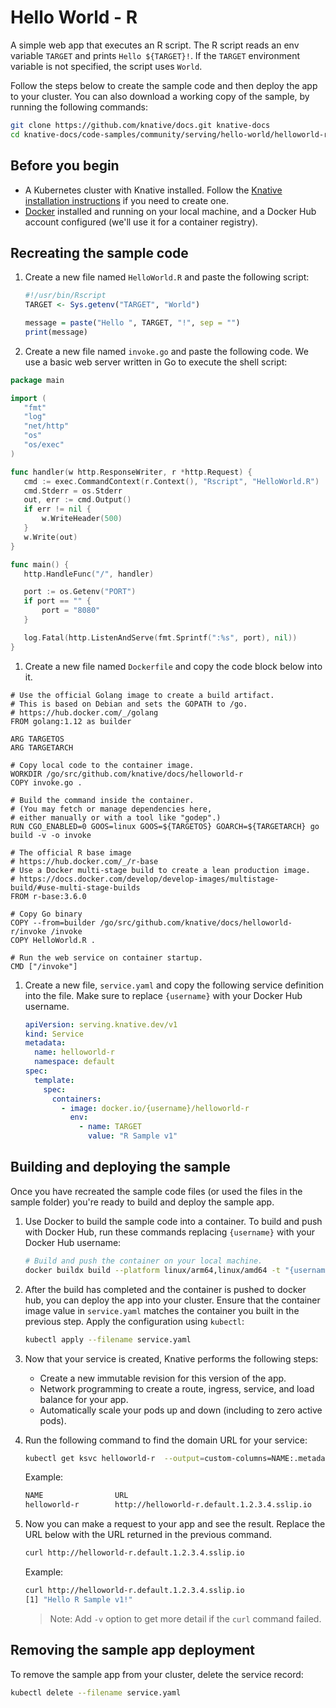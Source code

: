 # Hello World - R

A simple web app that executes an R script. The R script reads an env
variable `TARGET` and prints `Hello ${TARGET}!`. If the `TARGET` environment
variable is not specified, the script uses `World`.

Follow the steps below to create the sample code and then deploy the app to your
cluster. You can also download a working copy of the sample, by running the
following commands:

```bash
git clone https://github.com/knative/docs.git knative-docs
cd knative-docs/code-samples/community/serving/hello-world/helloworld-r
```

## Before you begin

- A Kubernetes cluster with Knative installed. Follow the
  [Knative installation instructions](https://knative.dev/docs/install/) if you need to
  create one.
- [Docker](https://www.docker.com) installed and running on your local machine,
  and a Docker Hub account configured (we'll use it for a container registry).

## Recreating the sample code

1. Create a new file named `HelloWorld.R` and paste the following script:

   ```R
   #!/usr/bin/Rscript
   TARGET <- Sys.getenv("TARGET", "World")

   message = paste("Hello ", TARGET, "!", sep = "")
   print(message)
   ```

1. Create a new file named `invoke.go` and paste the following code. We use a
  basic web server written in Go to execute the shell script:

  ```go
  package main

  import (
     "fmt"
     "log"
     "net/http"
     "os"
     "os/exec"
  )

  func handler(w http.ResponseWriter, r *http.Request) {
     cmd := exec.CommandContext(r.Context(), "Rscript", "HelloWorld.R")
     cmd.Stderr = os.Stderr
     out, err := cmd.Output()
     if err != nil {
         w.WriteHeader(500)
     }
     w.Write(out)
  }

  func main() {
     http.HandleFunc("/", handler)

     port := os.Getenv("PORT")
     if port == "" {
         port = "8080"
     }

     log.Fatal(http.ListenAndServe(fmt.Sprintf(":%s", port), nil))
  }
  ```

1. Create a new file named `Dockerfile` and copy the code block below into it.

  ```docker
  # Use the official Golang image to create a build artifact.
  # This is based on Debian and sets the GOPATH to /go.
  # https://hub.docker.com/_/golang
  FROM golang:1.12 as builder

  ARG TARGETOS
  ARG TARGETARCH

  # Copy local code to the container image.
  WORKDIR /go/src/github.com/knative/docs/helloworld-r
  COPY invoke.go .

  # Build the command inside the container.
  # (You may fetch or manage dependencies here,
  # either manually or with a tool like "godep".)
  RUN CGO_ENABLED=0 GOOS=linux GOOS=${TARGETOS} GOARCH=${TARGETARCH} go build -v -o invoke

  # The official R base image
  # https://hub.docker.com/_/r-base
  # Use a Docker multi-stage build to create a lean production image.
  # https://docs.docker.com/develop/develop-images/multistage-build/#use-multi-stage-builds
  FROM r-base:3.6.0

  # Copy Go binary
  COPY --from=builder /go/src/github.com/knative/docs/helloworld-r/invoke /invoke
  COPY HelloWorld.R .

  # Run the web service on container startup.
  CMD ["/invoke"]
  ```


1. Create a new file, `service.yaml` and copy the following service definition
   into the file. Make sure to replace `{username}` with your Docker Hub
   username.

   ```yaml
   apiVersion: serving.knative.dev/v1
   kind: Service
   metadata:
     name: helloworld-r
     namespace: default
   spec:
     template:
       spec:
         containers:
           - image: docker.io/{username}/helloworld-r
             env:
               - name: TARGET
                 value: "R Sample v1"
   ```

## Building and deploying the sample

Once you have recreated the sample code files (or used the files in the sample
folder) you're ready to build and deploy the sample app.

1. Use Docker to build the sample code into a container. To build and push with
   Docker Hub, run these commands replacing `{username}` with your Docker Hub
   username:

   ```bash
   # Build and push the container on your local machine.
   docker buildx build --platform linux/arm64,linux/amd64 -t "{username}/helloworld-r" --push .
   ```

1. After the build has completed and the container is pushed to docker hub, you
   can deploy the app into your cluster. Ensure that the container image value
   in `service.yaml` matches the container you built in the previous step. Apply
   the configuration using `kubectl`:

   ```bash
   kubectl apply --filename service.yaml
   ```

1. Now that your service is created, Knative performs the following steps:

   - Create a new immutable revision for this version of the app.
   - Network programming to create a route, ingress, service, and load balance
     for your app.
   - Automatically scale your pods up and down (including to zero active pods).

1. Run the following command to find the domain URL for your service:

   ```bash
   kubectl get ksvc helloworld-r  --output=custom-columns=NAME:.metadata.name,URL:.status.url
   ```

   Example:

   ```bash
   NAME                URL
   helloworld-r        http://helloworld-r.default.1.2.3.4.sslip.io
   ```

1. Now you can make a request to your app and see the result. Replace
   the URL below with the URL returned in the previous command.

   ```bash
   curl http://helloworld-r.default.1.2.3.4.sslip.io
   ```

   Example:

   ```bash
   curl http://helloworld-r.default.1.2.3.4.sslip.io
   [1] "Hello R Sample v1!"
   ```

   > Note: Add `-v` option to get more detail if the `curl` command failed.

## Removing the sample app deployment

To remove the sample app from your cluster, delete the service record:

```bash
kubectl delete --filename service.yaml
```
